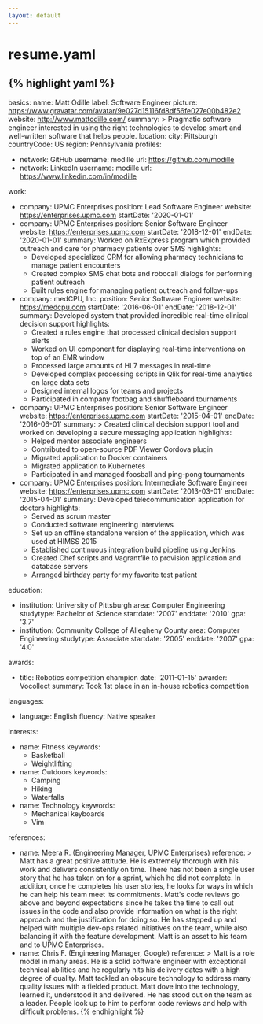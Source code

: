```yaml
---
layout: default
---
```


# resume.yaml

{% highlight yaml %}
---
basics:
  name: Matt Odille
  label: Software Engineer
  picture: https://www.gravatar.com/avatar/9e027d15116fd8df56fe027e00b482e2
  website: http://www.mattodille.com/
  summary: >
    Pragmatic software engineer interested in using the right
    technologies to develop smart and well-written software that helps people.
  location:
    city: Pittsburgh
    countryCode: US
    region: Pennsylvania
  profiles:
  - network: GitHub
    username: modille
    url: https://github.com/modille
  - network: LinkedIn
    username: modille
    url: https://www.linkedin.com/in/modille

work:
- company: UPMC Enterprises
  position: Lead Software Engineer
  website: https://enterprises.upmc.com
  startDate: '2020-01-01'
- company: UPMC Enterprises
  position: Senior Software Engineer
  website: https://enterprises.upmc.com
  startDate: '2018-12-01'
  endDate: '2020-01-01'
  summary: Worked on RxExpress program which provided outreach and care for pharmacy patients over SMS
  highlights:
  - Developed specialized CRM for allowing pharmacy technicians to manage patient encounters
  - Created complex SMS chat bots and robocall dialogs for performing patient outreach
  - Built rules engine for managing patient outreach and follow-ups
- company: medCPU, Inc.
  position: Senior Software Engineer
  website: https://medcpu.com
  startDate: '2016-06-01'
  endDate: '2018-12-01'
  summary: Developed system that provided incredible real-time clinical decision support
  highlights:
  - Created a rules engine that processed clinical decision support alerts
  - Worked on UI component for displaying real-time interventions on top of an EMR window
  - Processed large amounts of HL7 messages in real-time
  - Developed complex processing scripts in Qlik for real-time analytics on large data sets
  - Designed internal logos for teams and projects
  - Participated in company footbag and shuffleboard tournaments
- company: UPMC Enterprises
  position: Senior Software Engineer
  website: https://enterprises.upmc.com
  startDate: '2015-04-01'
  endDate: '2016-06-01'
  summary: >
    Created clinical decision support tool and worked on developing
    a secure messaging application
  highlights:
  - Helped mentor associate engineers
  - Contributed to open-source PDF Viewer Cordova plugin
  - Migrated application to Docker containers
  - Migrated application to Kubernetes
  - Participated in and managed foosball and ping-pong tournaments
- company: UPMC Enterprises
  position: Intermediate Software Engineer
  website: https://enterprises.upmc.com
  startDate: '2013-03-01'
  endDate: '2015-04-01'
  summary: Developed telecommunication application for doctors
  highlights:
  - Served as scrum master
  - Conducted software engineering interviews
  - Set up an offline standalone version of the application, which was used at HIMSS 2015
  - Established continuous integration build pipeline using Jenkins
  - Created Chef scripts and Vagrantfile to provision application and database servers
  - Arranged birthday party for my favorite test patient

education:
- institution: University of Pittsburgh
  area: Computer Engineering
  studytype: Bachelor of Science
  startdate: '2007'
  enddate: '2010'
  gpa: '3.7'
- institution: Community College of Allegheny County
  area: Computer Engineering
  studytype: Associate
  startdate: '2005'
  enddate: '2007'
  gpa: '4.0'

awards:
- title: Robotics competition champion
  date: '2011-01-15'
  awarder: Vocollect
  summary: Took 1st place in an in-house robotics competition

languages:
- language: English
  fluency: Native speaker

interests:
- name: Fitness
  keywords:
  - Basketball
  - Weightlifting
- name: Outdoors
  keywords:
  - Camping
  - Hiking
  - Waterfalls
- name: Technology
  keywords:
  - Mechanical keyboards
  - Vim

references:
- name: Meera R. (Engineering Manager, UPMC Enterprises)
  reference: >
    Matt has a great positive attitude. He is extremely thorough with
    his work and delivers consistently on time. There has not been a single
    user story that he has taken on for a sprint, which he did not complete.
    In addition, once he completes his user stories, he looks for ways in
    which he can help his team meet its commitments. Matt's code reviews go
    above and beyond expectations since he takes the time to call out issues
    in the code and also provide information on what is the right approach and
    the justification for doing so. He has stepped up and helped with multiple
    dev-ops related initiatives on the team, while also balancing it with the
    feature development. Matt is an asset to his team and to UPMC Enterprises.
- name: Chris F. (Engineering Manager, Google)
  reference: >
    Matt is a role model in many areas. He is a solid software
    engineer with exceptional technical abilities and he regularly hits his
    delivery dates with a high degree of quality. Matt tackled an obscure
    technology to address many quality issues with a fielded product. Matt dove
    into the technology, learned it, understood it and delivered. He has stood
    out on the team as a leader. People look up to him to perform code reviews
    and help with difficult problems.
{% endhighlight %}
